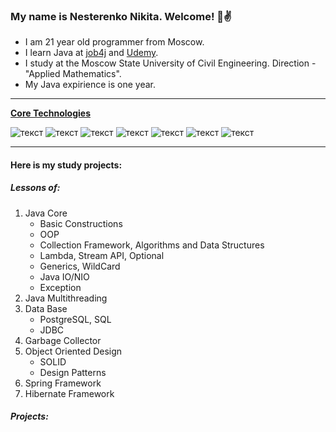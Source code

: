 ### My name is Nesterenko Nikita. Welcome! 👋:v:

- I am 21 year old programmer from Moscow.
- I learn Java at [job4j](https://job4j.ru/) and [Udemy](https://www.udemy.com/).
- I study at the Moscow State University of Civil Engineering. Direction - "Applied Mathematics".
- My Java expirience is one year.
---
<ins><b>Core Technologies</b></ins>

![текст](https://img.shields.io/badge/Java-%E2%89%A5%208-orange) ![текст](https://img.shields.io/badge/Spring-%E2%89%A5%205-yellow) ![текст](https://img.shields.io/badge/Hibernate-%E2%89%A5%205-yellow) ![текст](https://img.shields.io/badge/Maven-3-red) ![текст](https://img.shields.io/badge/Git-%E2%89%A5%202-9cf) ![текст](https://img.shields.io/badge/PostgreSQL-%E2%89%A5%209-blue) ![текст](https://img.shields.io/badge/Travis-CI-green)

---
#### Here is my study projects:

##### Lessons of:

 1. Java Core
    * Basic Constructions
    * OOP
    * Collection Framework, Algorithms and Data Structures
    * Lambda, Stream API, Optional
    * Generics, WildCard
    * Java IO/NIO
    * Exception
 2. Java Multithreading
 3. Data Base
    * PostgreSQL, SQL
    * JDBC
 4. Garbage Collector
 5. Object Oriented Design
    * SOLID
    * Design Patterns
 6. Spring Framework
 7. Hibernate Framework

##### Projects:
